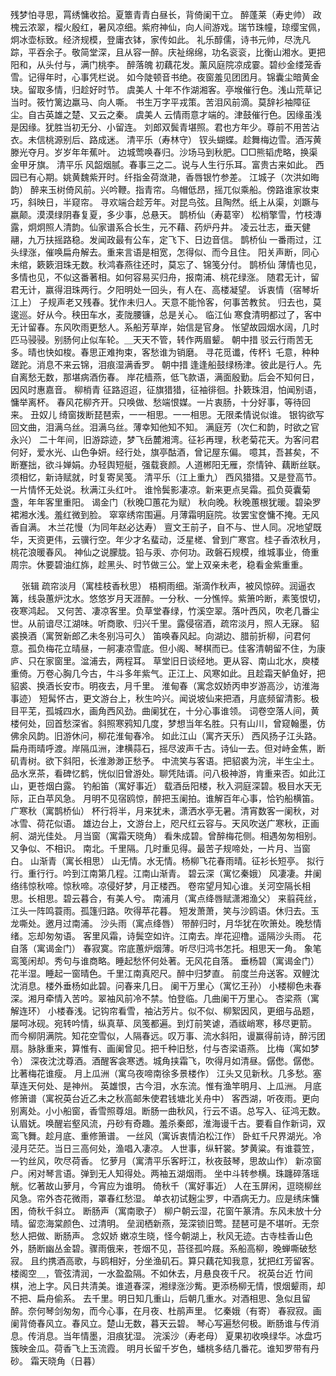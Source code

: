 <!-- { "loadSidebar": true } -->
残梦怕寻思，罥绣慵收拾。夏簟青青白昼长，背倚阑干立。 
醉蓬莱（寿史帅）
政槐云浓翠，榴火殷红，暑风凉细。紫府神仙，向人间游戏。瑞节珠幢，琼缨宝佩，炯冰壶标致。经济规模，登庸衣钵，家传如此。 
礼乐醇儒，诗书元帅，尽洗凡踪，平吞余子。敬简堂深，且从容一醉。庆祉绵绵，功名衮衮，比衡山湘水。更把阳和，从头付与，满门桃李。 
醉落魄
初藕花发。薰风庭院凉成霎。碧纱金缕笼香雪。记得年时，心事凭栏说。 
如今陡顿音书绝。夜窗羞见团团月。锦囊尘暗黄金玦。留取多情，归趁好时节。 
虞美人
十年不作湖湘客。亭堠催行色。浅山荒草记当时。筱竹篱边羸马、向人嘶。 
书生万字平戎策。苦泪风前滴。莫辞衫袖障征尘。自古英雄之楚、又云之秦。 
虞美人
云情雨意才端的。津鼓催行色。因缘虽浅是因缘。犹胜当初无分、小留连。 
刘郎双鬓青堪照。君也方年少。尊前不用苦沾衣。未信桃源别后、路成迷。 
清平乐（寿林守）
钗头蝴蝶。趁舞梅边雪。酒泻黄滕光夺月。岁岁年年蕉叶。 
边城莺唤春归。沙场马到秋肥。□□熊韬虎略，换渠金甲牙旗。 
清平乐
风韶烟腻。春事三之二。说与人生行乐耳。富贵古来如此。 
西园已有心期。姚黄魏紫开时。纤指金荷潋滟，香唇银竹参差。 
江城子（次洪如晦韵）
醉来玉树倚风前。兴吟鞭。指青帘。乌帽低昂，摇兀似乘船。傍路谁家妆束巧，斜映日，半窥帘。 
寻欢端合趁芳年。对昆鸟弦。且陶然。纸上从渠，刘蹶与嬴颠。漠漠绿阴春复夏，多少事，总悬天。 
鹊桥仙（寿葛宰）
松梢擎雪，竹枝漙露，炯炯照人清韵。仙家谱系合长生，元不藉、药炉丹井。 
凌云壮志，垂天健翮，九万扶摇路稳。发闻政最有公车，定飞下、日边音信。 
鹊桥仙
一番雨过，江头绿涨，催唤扁舟解去。重来言语是相宽，怎得似、而今且住。 
阳关声断，同心未绾，簌簌泪珠无数。秋鸿春燕往还时，莫忘了、锦笺分付。 
鹊桥仙
薄情也见，多情也见，不似这番著相。如何容易买归舟，报南浦、桃花绿涨。 
随君无计，留君无计，赢得泪珠两行。夕阳明处一回头，有人在、高楼凝望。 
诉衷情（宿琴圻江上）
子规声老又残春。犹作未归人。天意不能怜客，何事苦教贫。 
归去也，莫逡巡。好从今。秧田车水，麦陇腰镰，总是关心。 
临江仙
寒食清明都过了，客中无计留春。东风吹雨更愁人。系船芳草岸，始信是官身。 
怅望故园烟水阔，几时匹马骎骎。别肠何止似车轮。＿天天不管，转作两眉颦。 
朝中措
驳云行雨苦无多。晴也快如梭。春思正难拘束，客愁谁为销磨。 
寻花觅谶，传杯讠乇意，种种蹉跎。消息不来云锦，泪痕湿满香罗。 
朝中措
逢逢船鼓绿杨津。彼此是行人。先自离愁无数，那堪病酒伤春。 
岸花樯燕，低飞款语，满面殷勤。后会不知何日，因风时惠嘉音。 
柳梢青
征路迢迢，征旗猎猎，征袖徘徊。扑簌珠泪，怕闻别语，慵举离杯。 
春风花柳齐开。只唤做、愁端恨媒。一片衷肠，十分好事，等待回来。 
丑奴儿
绮窗拨断琵琶索，一一相思。一一相思。无限柔情说似谁。 
银钩欲写回文曲，泪满乌丝。泪满乌丝。薄幸知他知不知。 
满庭芳（次仁和韵，时欲之官永兴）
二十年间，旧游踪迹，梦飞岳麓湘湾。征衫再理，秋老菊花天。为客问君何好，爱水光、山色争妍。经行处，旗亭酤酒，曾记屋东偏。 
噫其，吾甚矣，不断蹇拙，欲斗婵娟。办轻舆短艇，强载衰颜。人道郴阳无雁，奈情钟、藕断丝联。须相忆，新诗赋就，时复寄吴笺。 
清平乐（江上重九）
西风猎猎。又是登高节。一片情怀无处说。秋满江头红叶。 
谁怜鬓影凄凉。新来更点吴霜。孤负萸囊菊盏，年年客里重阳。 
谒金门（秋晚□蕙花为赋）
秋向晚。秋晚蕙根犹暖。碧染罗裙湘水浅。羞红微到脸。 
窣窣绣帘围遍。月薄霜明庭院。妆罢宝奁慵不掩。无风香自满。 
木兰花慢（为同年赵必达寿）
亶文王前子，自不与、世人同。况地望既华，天资更伟，云骥行空。年少才名蜚动，泛星槎、曾到广寒宫。桂子香浓秋月，桃花浪暖春风。 
神仙之说朦胧。铅与汞、亦何功。政磐石规模，维城事业，倚重周宗。休要碧油红旆，趁黑头、时节做三公。堂上双亲未老，稳看金紫重重。 

　
张辑
疏帘淡月（寓桂枝香秋思）
梧桐雨细。渐滴作秋声，被风惊碎。润逼衣篝，线袅蕙炉沈水。悠悠岁月天涯醉。一分秋、一分憔悴。紫箫吟断，素笺恨切，夜寒鸿起。 
又何苦、凄凉客里。负草堂春绿，竹溪空翠。落叶西风，吹老几番尘世。从前谙尽江湖味。听商歌、归兴千里。露侵宿酒，疏帘淡月，照人无寐。 
貂裘换酒（寓贺新郎乙未冬别冯可久）
笛唤春风起。向湖边、腊前折柳，问君何意。孤负梅花立晴昼，一舸凄凉雪底。但小阁、琴棋而已。佳客清朝留不住，为康庐、只在家窗里。湓浦去，两程耳。 
草堂旧日谈经地。更从容、南山北水，庾楼重倚。万卷心胸几今古，牛斗多年紫气。正江上、风寒如此。且趁霜天鲈鱼好，把貂裘、换酒长安市。明夜去，月千里。 
淮甸春（寓念奴娇丙申岁游高沙，访淮海事迹）
短髯怀古，更文游台上，秋生吟兴。闻说坡仙来把酒，月底频留清影。极目平芜，孤城四水，画角西风劲。曲阑犹在，十分心事谁领。 
词卷空落人间，黄楼何处，回首愁深省。斜照寒鸦知几度，梦想当年名胜。只有山川，曾窥翰墨，仿佛余风韵。旧游休问，柳花淮甸春冷。 
如此江山（寓齐天乐）
西风扬子江头路。扁舟雨晴呼渡。岸隔瓜洲，津横蒜石，摇尽波声千古。诗仙一去。但对峙金焦，断矶青树。欲下斜阳，长淮渺渺正愁予。 
中流笑与客语。把貂裘为浣，半生尘土。品水烹茶，看碑忆鹤，恍似旧曾游处。聊凭陆谞。问八极神游，肯重来否。如此江山，更苍烟白露。 
钓船笛（寓好事近）
载酒岳阳楼，秋入洞庭深碧。极目水天无际，正白苹风急。 
月明不见宿鸥惊，醉把玉阑拍。谁解百年心事，恰钓船横笛。 
广寒秋（寓鹊桥仙）
杯行将半，月来犹未，潇洒水亭无暑。清宵数客一阑秋，对冰雪、荷花似语。 
雄边台上，文游台上，咫尺红云容与。天风吹送广寒秋，正画舸、湖光佳处。 
月当窗（寓霜天晓角）
看朱成碧。曾醉梅花侧。相遇匆匆相别。又争似、不相识。 
南北。千里隔。几时重见得。最苦子规啼处，一片月、当窗白。 
山渐青（寓长相思）
山无情。水无情。杨柳飞花春雨晴。征衫长短亭。 
拟行行。重行行。吟到江南第几程。江南山渐青。 
碧云深（寓忆秦娥）
风凄凄。井阑络纬惊秋啼。惊秋啼。凉侵好梦，月正楼西。 
卷帘望月知心谁。关河空隔长相思。长相思。碧云暮合，有美人兮。 
南浦月（寓点绛唇赋潇湘渔父）
来翦莼丝，江头一阵鸣蓑雨。孤篷归路。吹得苹花暮。 
短发萧萧，笑与沙鸥语。休归去。玉龙嘶处。邀月过南浦。 
沙头雨（寓点绛唇）
带醉归时，月华犹在吹箫处。晚愁情绪。忘却匆匆语。 
客里风霜，诗鬓空如许。江南去。岸花迎橹。遥隔沙头雨。 
花自落（寓谒金门）
春寂寞。帘底蕙炉烟薄。听尽归鸿书怎托。相思天一角。 
象笔鸾笺闲却。秀句与谁商略。睡起愁怀何处著。无风花自落。 
垂杨碧（寓谒金门）
花半湿。睡起一窗晴色。千里江南真咫尺。醉中归梦直。 
前度兰舟送客。双鲤沈沈消息。楼外垂杨如此碧。问春来几日。 
阑干万里心（寓忆王孙）
小楼柳色未春深。湘月牵情入苦吟。翠袖风前冷不禁。怕登临。几曲阑干万里心。 
杏梁燕（寓解连环）
小楼春浅。记钩帘看雪，袖沾芳片。似不似、柳絮因风，更细与品题，屡呵冰砚。宛转吟情，纵真草、凤笺都遍。到灯前笑谑，酒祓峭寒，移尽更箭。 
而今柳阴满院。知花空雪似，人隔春远。叹万事、流水斜阳，谩赢得前诗，醉污团扇。脉脉重来，算惟有、画阑曾见。把千种旧愁，付与杏梁语燕。 
比梅（寓如梦令）
深夜沈沈尊酒。酒醒客衾寒透。城角挟霜飞，吹得月如清昼。僝僽。僝僽。比著梅花谁瘦。 
月上瓜洲（寓乌夜啼南徐多景楼作）
江头又见新秋。几多愁。塞草连天何处、是神州。 
英雄恨，古今泪，水东流。惟有渔竿明月、上瓜洲。 
月底修箫谱（寓祝英台近乙未之秋高邮朱使君钱塘北关舟中）
客西湖，听夜雨。更向别离处。小小船窗，香雪照尊俎。断肠一曲秋风，行云不语。总写入、征鸿无数。 
认眉妩。唤醒岩壑风流，丹砂有奇趣。羞杀秦郎，淮海谩千古。要看自作新词，双鸾飞舞。趁月底、重修箫谱。 
一丝风（寓诉衷情泊松江作）
卧虹千尺界湖光。冷浸月茫茫。当日三高何处，渔唱入凄凉。 
人世事，纵轩裳。梦黄粱。有谁蓑笠，一钓丝风，吹尽荷香。 
忆萝月（寓清平乐客盱江，秋夜鼓琴，思故山作）
新凉窗户。闲对琴言语。弹到无人知得处。两袖五湖烟雨。 
坐中斗转参横。珠躔碎落瑶觥。忆著故山萝月，今宵应为谁明。 
倚秋千（寓好事近）
人在玉屏闲，逗晓柳丝风急。帘外杏花微雨，罩春红愁湿。 
单衣初试麹尘罗，中酒病无力。应是绣床慵困，倚秋千斜立。 
断肠声（寓南歌子）
柳户朝云湿，花窗午篆清。东风未放十分晴。留恋海棠颜色、过清明。 
垒润栖新燕，笼深锁旧莺。琵琶可是不堪听。无奈愁人把做、断肠声。 
念奴娇
嫩凉生晓，怪今朝湖上，秋风无迹。古寺桂香山色外，肠断幽丛金碧。骤雨俄来，苍烟不见，苔径孤吟屐。系船高柳，晚蝉嘶破愁寂。 
且约携酒高歌，与鸥相好，分坐渔矶石。算只藕花知我意，犹把红芳留客。楼阁空＿，管弦清润，一水盈盈隔。不如休去，月悬良夜千尺。 
祝英台近
竹间棋，池上字。风日共清美。谁道春深，湘绿涨沙觜。更添杨柳无情，恨烟颦雨，却不把、扁舟偷系。 
去千里。明日知几重山，后朝几重水。对酒相思、急似且留醉。奈何琴剑匆匆，而今心事，在月夜、杜鹃声里。 
忆秦娥（有寄）
春寂寂。画阑背倚春风立。春风立。楚山无数，暮天云碧。 
琴心写遍愁何极。断肠谁与传消息。传消息。当年情墨，泪痕犹湿。 
浣溪沙（寿老母）
夏果初收唤绿华。冰盘巧簇映金瓜。荷香飞上玉流霞。 
明月长留千岁色，蟠桃多结几番花。谁知罗带有丹砂。 
霜天晓角（日暮）
